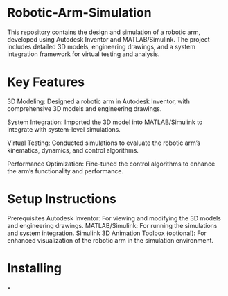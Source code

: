 # Robotic-Arm-Simulation
This repository contains the design and simulation of a robotic arm, developed using Autodesk Inventor and MATLAB/Simulink. The project includes detailed 3D models, engineering drawings, and a system integration framework for virtual testing and analysis.
# Key Features 
3D Modeling: Designed a robotic arm in Autodesk Inventor, with comprehensive 3D models and engineering drawings.

System Integration: Imported the 3D model into MATLAB/Simulink to integrate with system-level simulations.

Virtual Testing: Conducted simulations to evaluate the robotic arm’s kinematics, dynamics, and control algorithms.

Performance Optimization: Fine-tuned the control algorithms to enhance the arm’s functionality and performance.

# Setup Instructions
Prerequisites
Autodesk Inventor: For viewing and modifying the 3D models and engineering drawings.
MATLAB/Simulink: For running the simulations and system integration.
Simulink 3D Animation Toolbox (optional): For enhanced visualization of the robotic arm in the simulation environment.

# Installing 
•
